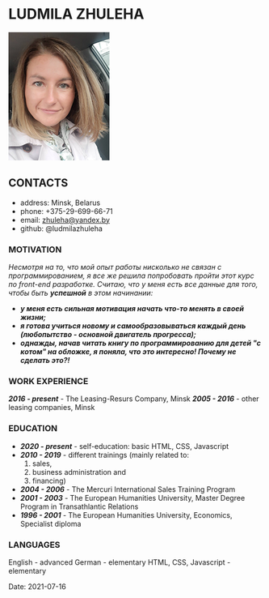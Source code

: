 # LUDMILA ZHULEHA

![photo](photo.png)

## CONTACTS

* address: Minsk, Belarus
* phone: +375-29-699-66-71  
* email: <zhuleha@yandex.by>
* github: @ludmilazhuleha

### MOTIVATION

*Несмотря на то, что мой опыт работы нисколько не связан с программированием, я все же решила попробовать пройти этот курс по front-end разработке. Считаю, что у меня есть все данные для того, чтобы быть **успешной** в этом начинании:*

* ***у меня есть сильная мотивация начать что-то менять в своей жизни;***
* ***я готова учиться новому и самообразовываться каждый день (любопытство - основной двигатель прогресса);***
* ***однажды, начав читать книгу по программированию для детей "с котом" на обложке, я поняла, что это интересно! Почему не сделать это?!***

### WORK EXPERIENCE

***2016 - present*** - The Leasing-Resurs Company, Minsk
***2005 - 2016*** - other leasing companies, Minsk

### EDUCATION

* ***2020 - present*** - self-education: basic HTML, CSS, Javascript
* ***2010 - 2019*** - different trainings (mainly related to:
    1. sales,
    2. business administration and
    3. financing)
* ***2004 - 2006*** - The Mercuri International Sales Training Program
* ***2001 - 2003*** - The European Humanities University, Master Degree Program in Transathlantic Relations
* ***1996 - 2001*** - The European Humanities University, Economics, Specialist diploma

### LANGUAGES

English - advanced
German - elementary
HTML, CSS, Javascript - elementary

Date: 2021-07-16
